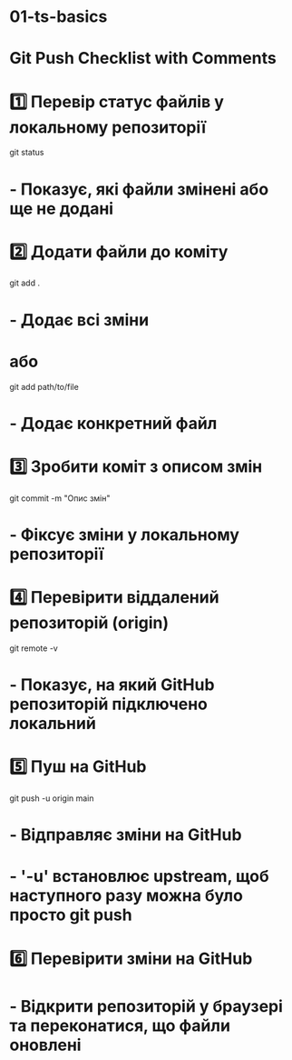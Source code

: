 # 01-ts-basics

# Git Push Checklist with Comments

# 1️⃣ Перевір статус файлів у локальному репозиторії

git status

# - Показує, які файли змінені або ще не додані

# 2️⃣ Додати файли до коміту

git add .

# - Додає всі зміни

# або

git add path/to/file

# - Додає конкретний файл

# 3️⃣ Зробити коміт з описом змін

git commit -m "Опис змін"

# - Фіксує зміни у локальному репозиторії

# 4️⃣ Перевірити віддалений репозиторій (origin)

git remote -v

# - Показує, на який GitHub репозиторій підключено локальний

# 5️⃣ Пуш на GitHub

git push -u origin main

# - Відправляє зміни на GitHub

# - '-u' встановлює upstream, щоб наступного разу можна було просто git push

# 6️⃣ Перевірити зміни на GitHub

# - Відкрити репозиторій у браузері та переконатися, що файли оновлені
